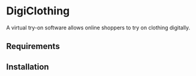 # DigiClothing
A virtual try-on software allows online shoppers to try on clothing digitally.


## Requirements


## Installation

